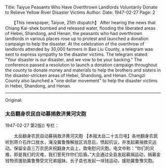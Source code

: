 Title: Taiyue Peasants Who Have Overthrown Landlords Voluntarily Donate to Relieve Yellow River Disaster Victims
Author:
Date: 1947-02-27
Page: 2

　　【This newspaper, Taiyue, 25th dispatch】 After hearing the news that Chiang Kai-shek bombed and released water, flooding the liberated areas of Hebei, Shandong, and Henan, the peasants who had overthrown landlords in various places rose up to protest and launched a donation campaign to help the disaster. At the celebration of the overthrow of landlords attended by 30,000 farmers in Bao Liu County, a telegram was sent to express sympathy to the disaster victims. The telegram stated: "Your disaster is our disaster, and we vow to be your backing." The conference passed a resolution to launch a donation campaign throughout the county to donate money and materials to help the brothers and sisters in the disaster-stricken areas of Hebei, Shandong, and Henan. Changzi County also launched a "one dollar movement" to help the disaster victims in Hebei, Shandong, and Henan.



<hr /> 

Original: 


### 太岳翻身农民自动募捐救济黄河灾胞

1947-02-27
第2版()
专栏：

　　太岳翻身农民自动募捐救济黄河灾胞
    【本报太岳二十五日电】各地翻身农民听到蒋介石炸口放水，淹没冀鲁豫解放区消息后，愤起抗议，并发起募捐救灾运动。保留全县三万农民庆祝翻身大会上，致电慰问灾胞。电文中称：“你们的灾难，即是我们的灾难，我们誓死作你们后盾。”大会通过全县发起募捐运动，捐募金钱物资援助冀鲁豫受灾兄弟姐妹。长子县也发起一块钱运动，援助冀鲁豫灾胞。
